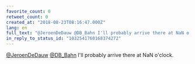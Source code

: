 ```yaml
---
favorite_count: 0
retweet_count: 0
created_at: "2018-08-23T08:16:47.000Z"
lang: en
full_text: "@JeroenDeDauw @DB_Bahn I'll probably arrive there at NaN o'clock."
in_reply_to_status_id: "1032541760168374272"
---
```


[@JeroenDeDauw](https://twitter.com/JeroenDeDauw)
[@DB_Bahn](https://twitter.com/DB_Bahn) I'll probably arrive there at NaN
o'clock.
